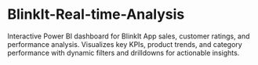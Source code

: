 # BlinkIt-Real-time-Analysis
Interactive Power BI dashboard for BlinkIt App sales, customer ratings, and performance analysis. Visualizes key KPIs, product trends, and category performance with dynamic filters and drilldowns for actionable insights.
